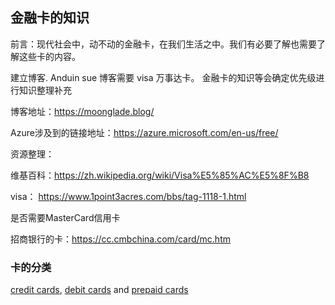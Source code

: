 ## 金融卡的知识

前言：现代社会中，动不动的金融卡，在我们生活之中。我们有必要了解也需要了解这些卡的内容。

建立博客. Anduin sue 博客需要 visa 万事达卡。 金融卡的知识等会确定优先级进行知识整理补充

博客地址：https://moonglade.blog/

Azure涉及到的链接地址：https://azure.microsoft.com/en-us/free/

资源整理：

维基百科：https://zh.wikipedia.org/wiki/Visa%E5%85%AC%E5%8F%B8

visa： https://www.1point3acres.com/bbs/tag-1118-1.html

 是否需要MasterCard信用卡

招商银行的卡：https://cc.cmbchina.com/card/mc.htm



### 卡的分类

 [credit cards](https://en.wikipedia.org/wiki/Credit_card), [debit cards](https://en.wikipedia.org/wiki/Debit_card) and [prepaid cards](https://en.wikipedia.org/wiki/Stored-value_card)



